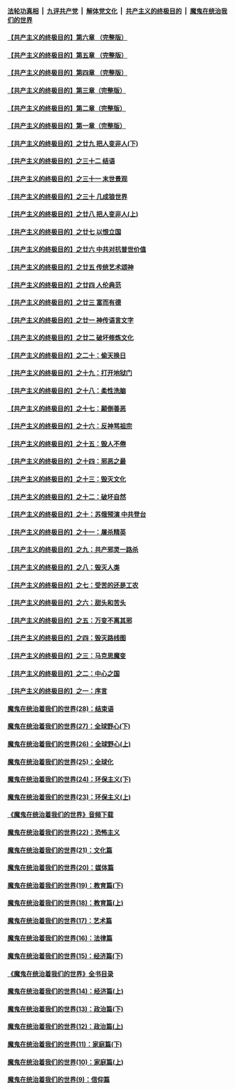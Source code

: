 ####  [法轮功真相](../../../../basic/blob/master/README.md?t=03071840) &nbsp;|&nbsp; [九评共产党](../../../../9ping.md/blob/master/README.md?t=03071840) &nbsp;|&nbsp; [解体党文化](../../../../jtdwh.md/blob/master/README.md?t=03071840)  &nbsp;|&nbsp; [共产主义的终极目的](../../../../gczydzjmd.md/blob/master/README.md?t=03071840) &nbsp;|&nbsp; [魔鬼在统治我们的世界](../../../../mgztzwmdsj.md/blob/master/README.md?t=03071840) 

#### [【共产主义的终极目的】第六章 （完整版）](../pages/nsc422/n11428913.md?t=03071840) 

#### [【共产主义的终极目的】第五章 （完整版）](../pages/nsc422/n11428912.md?t=03071840) 

#### [【共产主义的终极目的】第四章 （完整版）](../pages/nsc422/n11428907.md?t=03071840) 

#### [【共产主义的终极目的】第三章（完整版）](../pages/nsc422/n11428848.md?t=03071840) 

#### [【共产主义的终极目的】第二章（完整版）](../pages/nsc422/n11428831.md?t=03071840) 

#### [【共产主义的终极目的】第一章（完整版）](../pages/nsc422/n11417651.md?t=03071840) 

#### [【共产主义的终极目的】之廿九 把人变非人(下)](../pages/nsc422/n11344140.md?t=03071840) 

#### [【共产主义的终极目的】之三十二 结语](../pages/nsc422/n11360535.md?t=03071840) 

#### [【共产主义的终极目的】之三十一 末世景观](../pages/nsc422/n11351129.md?t=03071840) 

#### [【共产主义的终极目的】之三十 几成狼世界](../pages/nsc422/n11348280.md?t=03071840) 

#### [【共产主义的终极目的】之廿八 把人变非人(上)](../pages/nsc422/n11340492.md?t=03071840) 

#### [【共产主义的终极目的】之廿七 以恨立国](../pages/nsc422/n11336944.md?t=03071840) 

#### [【共产主义的终极目的】之廿六 中共对抗普世价值](../pages/nsc422/n11324785.md?t=03071840) 

#### [【共产主义的终极目的】之廿五 传统艺术颂神](../pages/nsc422/n11296396.md?t=03071840) 

#### [【共产主义的终极目的】之廿四 人伦典范](../pages/nsc422/n11296397.md?t=03071840) 

#### [【共产主义的终极目的】之廿三 富而有德](../pages/nsc422/n11283598.md?t=03071840) 

#### [【共产主义的终极目的】之廿一 神传语言文字](../pages/nsc422/n11263265.md?t=03071840) 

#### [【共产主义的终极目的】之廿二 破坏修炼文化](../pages/nsc422/n11245728.md?t=03071840) 

#### [【共产主义的终极目的】之二十：偷天换日](../pages/nsc422/n11238846.md?t=03071840) 

#### [【共产主义的终极目的】之十九：打开地狱门](../pages/nsc422/n11206376.md?t=03071840) 

#### [【共产主义的终极目的】之十八：柔性洗脑](../pages/nsc422/n11199994.md?t=03071840) 

#### [【共产主义的终极目的】之十七：颠倒善恶](../pages/nsc422/n11179782.md?t=03071840) 

#### [【共产主义的终极目的】之十六：反神骂祖宗](../pages/nsc422/n11166798.md?t=03071840) 

#### [【共产主义的终极目的】之十五：毁人不倦](../pages/nsc422/n11166792.md?t=03071840) 

#### [【共产主义的终极目的】之十四：邪恶之最](../pages/nsc422/n11150249.md?t=03071840) 

#### [【共产主义的终极目的】之十三：毁灭文化](../pages/nsc422/n11135227.md?t=03071840) 

#### [【共产主义的终极目的】之十二：破坏自然](../pages/nsc422/n11135214.md?t=03071840) 

#### [【共产主义的终极目的】之十：苏俄预演 中共登台](../pages/nsc422/n11118424.md?t=03071840) 

#### [【共产主义的终极目的】之十一：屠杀精英](../pages/nsc422/n11118442.md?t=03071840) 

#### [【共产主义的终极目的】之九：共产邪灵一路杀](../pages/nsc422/n11114139.md?t=03071840) 

#### [【共产主义的终极目的】之八：毁灭人类](../pages/nsc422/n11108503.md?t=03071840) 

#### [【共产主义的终极目的】之七：受苦的还是工农](../pages/nsc422/n11101809.md?t=03071840) 

#### [【共产主义的终极目的】之六：甜头和苦头](../pages/nsc422/n11096971.md?t=03071840) 

#### [【共产主义的终极目的】之五：万变不离其邪](../pages/nsc422/n11091285.md?t=03071840) 

#### [【共产主义的终极目的】之四：毁灭路线图](../pages/nsc422/n11086284.md?t=03071840) 

#### [【共产主义的终极目的】之三：马克思魔变](../pages/nsc422/n11061941.md?t=03071840) 

#### [【共产主义的终极目的】之二：中心之国](../pages/nsc422/n11047728.md?t=03071840) 

#### [【共产主义的终极目的】之一：序言](../pages/nsc422/n11086077.md?t=03071840) 

#### [魔鬼在统治着我们的世界(28)：结束语](../pages/nsc422/n10936246.md?t=03071840) 

#### [魔鬼在统治着我们的世界(27)：全球野心(下)](../pages/nsc422/n10928319.md?t=03071840) 

#### [魔鬼在统治着我们的世界(26)：全球野心(上)](../pages/nsc422/n10900318.md?t=03071840) 

#### [魔鬼在统治着我们的世界(25)：全球化](../pages/nsc422/n10788205.md?t=03071840) 

#### [魔鬼在统治着我们的世界(24)：环保主义(下)](../pages/nsc422/n10695307.md?t=03071840) 

#### [魔鬼在统治着我们的世界(23)：环保主义(上)](../pages/nsc422/n10688613.md?t=03071840) 

#### [《魔鬼在统治着我们的世界》音频下载](../pages/nsc422/n10635553.md?t=03071840) 

#### [魔鬼在统治着我们的世界(22)：恐怖主义](../pages/nsc422/n10614727.md?t=03071840) 

#### [魔鬼在统治着我们的世界(21)：文化篇](../pages/nsc422/n10597706.md?t=03071840) 

#### [魔鬼在统治着我们的世界(20)：媒体篇](../pages/nsc422/n10586579.md?t=03071840) 

#### [魔鬼在统治着我们的世界(19)：教育篇(下)](../pages/nsc422/n10564808.md?t=03071840) 

#### [魔鬼在统治着我们的世界(18)：教育篇(上)](../pages/nsc422/n10526970.md?t=03071840) 

#### [魔鬼在统治着我们的世界(17)：艺术篇](../pages/nsc422/n10499093.md?t=03071840) 

#### [魔鬼在统治着我们的世界(16)：法律篇](../pages/nsc422/n10485969.md?t=03071840) 

#### [魔鬼在统治着我们的世界(15)：经济篇(下)](../pages/nsc422/n10469975.md?t=03071840) 

#### [《魔鬼在统治着我们的世界》全书目录](../pages/nsc422/n10464261.md?t=03071840) 

#### [魔鬼在统治着我们的世界(14)：经济篇(上)](../pages/nsc422/n10457370.md?t=03071840) 

#### [魔鬼在统治着我们的世界(13)：政治篇(下)](../pages/nsc422/n10448270.md?t=03071840) 

#### [魔鬼在统治着我们的世界(12)：政治篇(上)](../pages/nsc422/n10444576.md?t=03071840) 

#### [魔鬼在统治着我们的世界(11)：家庭篇(下)](../pages/nsc422/n10440961.md?t=03071840) 

#### [魔鬼在统治着我们的世界(10)：家庭篇(上)](../pages/nsc422/n10435448.md?t=03071840) 

#### [魔鬼在统治着我们的世界(9)：信仰篇](../pages/nsc422/n10432159.md?t=03071840) 

